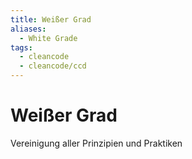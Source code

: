 ```yaml
---
title: Weißer Grad
aliases:
  - White Grade
tags:
  - cleancode
  - cleancode/ccd
---
```


# Weißer Grad
Vereinigung aller Prinzipien und Praktiken
